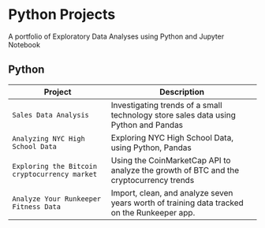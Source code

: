 # Python Projects

<p>
	A portfolio of Exploratory Data Analyses using Python and Jupyter Notebook
</p>

## Python
| Project | Description |
| --- | --- |
| `Sales Data Analysis` | Investigating trends of a small technology store sales data using Python and Pandas |
| `Analyzing NYC High School Data` | Exploring NYC High School Data, using Python, Pandas |
| `Exploring the Bitcoin cryptocurrency market` | Using the CoinMarketCap API to analyze the growth of BTC and the cryptocurrency trends |
| `Analyze Your Runkeeper Fitness Data` | Import, clean, and analyze seven years worth of training data tracked on the Runkeeper app. |




